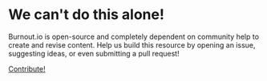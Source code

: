 # We can't do this alone!

Burnout.io is open-source and completely dependent on community help to create and revise content. 
Help us build this resource by opening an issue, suggesting ideas, or even submitting a pull request!


<div id="action">
	<a class="pure-button pure-button-primary button-action" target="_blank" href=https://github.com/reignite/burnout.io">Contribute!</a>
</div>
